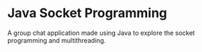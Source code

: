 # Java Socket Programming

A group chat application made using Java to explore the socket programming and multithreading.
